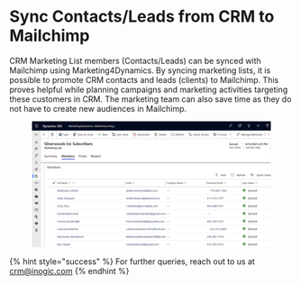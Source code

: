 # Sync Contacts/Leads from CRM to Mailchimp

CRM Marketing List members (Contacts/Leads) can be synced with Mailchimp using Marketing4Dynamics. By syncing marketing lists, it is possible to promote CRM contacts and leads (clients) to Mailchimp. This proves helpful while planning campaigns and marketing activities targeting these customers in CRM. The marketing team can also save time as they do not have to create new audiences in Mailchimp.

<figure><img src="../../.gitbook/assets/Sync-Contacts-f1d2.svg" alt=""><figcaption></figcaption></figure>

{% hint style="success" %}
For further queries, reach out to us at [crm@inogic.com](mailto:crm@inogic.com)
{% endhint %}
